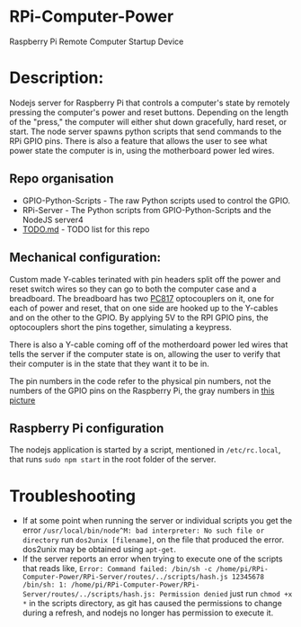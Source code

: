 # RPi-Computer-Power

Raspberry Pi Remote Computer Startup Device

# Description: 

Nodejs server for Raspberry Pi that controls a computer's state by remotely pressing the computer's power and reset buttons. Depending on the length of the "press," the computer will either shut down gracefully, hard reset, or start. The node server spawns python scripts that send commands to the RPi GPIO pins. There is also a feature that allows the user to see what power state the computer is in, using the motherboard power led wires.

## Repo organisation

* GPIO-Python-Scripts   - The raw Python scripts used to control the GPIO.
* RPi-Server            - The Python scripts from GPIO-Python-Scripts and the NodeJS server4
* [TODO.md](https://github.com/neilbalch/RPi-Computer-Power/blob/master/TODO.md)  - TODO list for this repo

## Mechanical configuration:

Custom made Y-cables terinated with pin headers split off the power and reset switch wires so they can go to both the computer case and a breadboard. The breadboard has two [PC817](https://www.amazon.com/uxcell-2-54mm-Pitch-Mounting-Coupler/dp/B00S4YRMB4/ref=sr_1_1?ie=UTF8&qid=1493673969&sr=8-1&keywords=pc817) optocouplers on it, one for each of power and reset, that on one side are hooked up to the Y-cables and on the other to the GPIO. By applying 5V to the RPI GPIO pins, the optocouplers short the pins together, simulating a keypress.

There is also a Y-cable coming off of the motherdoard power led wires that tells the server if the computer state is on, allowing the user to verify that their computer is in the state that they want it to be in.

The pin numbers in the code refer to the physical pin numbers, not the numbers of the GPIO pins on the Raspberry Pi, the gray numbers in [this picture](https://www.element14.com/community/servlet/JiveServlet/previewBody/68203-102-6-294412/GPIO.png?01AD=3hSCoFuV9-Dfv86QUj2_Hlf7C3z0U_pgYH-8Fil9K1TJdN4P1im9mKw&01RI=69A12FCB536B43F&01NA=)

## Raspberry Pi configuration

The nodejs application is started by a script, mentioned in `/etc/rc.local`, that runs `sudo npm start` in the root folder of the server.

# Troubleshooting

* If at some point when running the server or individual scripts you get the error `/usr/local/bin/node^M: bad interpreter: No such file or directory` run `dos2unix [filename]`, on the file that produced the error. dos2unix may be obtained using `apt-get`.
* If the server reports an error when trying to execute one of the scripts that reads like, `Error: Command failed: /bin/sh -c /home/pi/RPi-Computer-Power/RPi-Server/routes/../scripts/hash.js 12345678 /bin/sh: 1: /home/pi/RPi-Computer-Power/RPi-Server/routes/../scripts/hash.js: Permission denied` just run `chmod +x *` in the scripts directory, as git has caused the permissions to change during a refresh, and nodejs no longer has permission to execute it.
